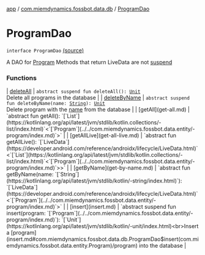 [app](../../index.md) / [com.miemdynamics.fossbot.data.db](../index.md) / [ProgramDao](./index.md)

# ProgramDao

`interface ProgramDao` [(source)](https://github.com/binyot/fossbot/tree/master/app/src/main/java/com/miemdynamics/fossbot/data/db/ProgramDao.kt#L16)

A DAO for [Program](../../com.miemdynamics.fossbot.data.entity/-program/index.md)
Methods that return LiveData are not [suspend](https://kotlinlang.org/api/latest/jvm/stdlib/kotlin/suspend.html)

### Functions

| [deleteAll](delete-all.md) | `abstract suspend fun deleteAll(): `[`Unit`](https://kotlinlang.org/api/latest/jvm/stdlib/kotlin/-unit/index.html)<br>Delete all programs in the database |
| [deleteByName](delete-by-name.md) | `abstract suspend fun deleteByName(name: `[`String`](https://kotlinlang.org/api/latest/jvm/stdlib/kotlin/-string/index.html)`): `[`Unit`](https://kotlinlang.org/api/latest/jvm/stdlib/kotlin/-unit/index.html)<br>Delete program with the [name](delete-by-name.md#com.miemdynamics.fossbot.data.db.ProgramDao$deleteByName(kotlin.String)/name) from the database |
| [getAll](get-all.md) | `abstract fun getAll(): `[`List`](https://kotlinlang.org/api/latest/jvm/stdlib/kotlin.collections/-list/index.html)`<`[`Program`](../../com.miemdynamics.fossbot.data.entity/-program/index.md)`>` |
| [getAllLive](get-all-live.md) | `abstract fun getAllLive(): `[`LiveData`](https://developer.android.com/reference/androidx/lifecycle/LiveData.html)`<`[`List`](https://kotlinlang.org/api/latest/jvm/stdlib/kotlin.collections/-list/index.html)`<`[`Program`](../../com.miemdynamics.fossbot.data.entity/-program/index.md)`>>` |
| [getByName](get-by-name.md) | `abstract fun getByName(name: `[`String`](https://kotlinlang.org/api/latest/jvm/stdlib/kotlin/-string/index.html)`): `[`LiveData`](https://developer.android.com/reference/androidx/lifecycle/LiveData.html)`<`[`Program`](../../com.miemdynamics.fossbot.data.entity/-program/index.md)`>` |
| [insert](insert.md) | `abstract suspend fun insert(program: `[`Program`](../../com.miemdynamics.fossbot.data.entity/-program/index.md)`): `[`Unit`](https://kotlinlang.org/api/latest/jvm/stdlib/kotlin/-unit/index.html)<br>Insert a [program](insert.md#com.miemdynamics.fossbot.data.db.ProgramDao$insert(com.miemdynamics.fossbot.data.entity.Program)/program) into the database |

